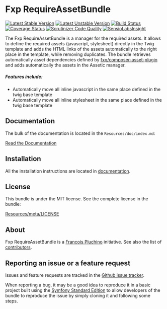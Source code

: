Fxp RequireAssetBundle
======================

[![Latest Stable Version](https://poser.pugx.org/fxp/require-asset-bundle/v/stable.svg)](https://packagist.org/packages/fxp/require-asset-bundle)
[![Latest Unstable Version](https://poser.pugx.org/fxp/require-asset-bundle/v/unstable.svg)](https://packagist.org/packages/fxp/require-asset-bundle)
[![Build Status](https://travis-ci.org/francoispluchino/FxpRequireAssetBundle.svg)](https://travis-ci.org/francoispluchino/FxpRequireAssetBundle)
[![Coverage Status](https://coveralls.io/repos/francoispluchino/FxpRequireAssetBundle/badge.png)](https://coveralls.io/r/francoispluchino/FxpRequireAssetBundle)
[![Scrutinizer Code Quality](https://scrutinizer-ci.com/g/francoispluchino/FxpRequireAssetBundle/badges/quality-score.png)](https://scrutinizer-ci.com/g/francoispluchino/FxpRequireAssetBundle)
[![SensioLabsInsight](https://insight.sensiolabs.com/projects/6819d453-7c5c-447f-ba5d-58e25409ac2d/mini.png)](https://insight.sensiolabs.com/projects/6819d453-7c5c-447f-ba5d-58e25409ac2d)

The Fxp RequireAssetBundle is a manager for the required assets. It allows to define the
required assets (javascript, stylesheet) directly in the Twig template and adds the HTML
links of the assets automatically to the right place in the template, while removing
duplicates. The bundle retrieves automatically asset dependencies defined by
[fxp/composer-asset-plugin](https://github.com/francoispluchino/composer-asset-plugin)
and adds automatically the assets in the Assetic manager.

##### Features include:

- Automatically move all inline javascript in the same place defined in the twig base template
- Automatically move all inline stylesheet in the same place defined in the twig base template

Documentation
-------------

The bulk of the documentation is located in the `Resources/doc/index.md`:

[Read the Documentation](Resources/doc/index.md)

Installation
------------

All the installation instructions are located in [documentation](Resources/doc/index.md).

License
-------

This bundle is under the MIT license. See the complete license in the bundle:

[Resources/meta/LICENSE](Resources/meta/LICENSE)

About
-----

Fxp RequireAssetBundle is a [François Pluchino](https://github.com/francoispluchino) initiative.
See also the list of [contributors](https://github.com/francoispluchino/FxpRequireAssetBundle/contributors).

Reporting an issue or a feature request
---------------------------------------

Issues and feature requests are tracked in the [Github issue tracker](https://github.com/francoispluchino/FxpRequireAssetBundle/issues).

When reporting a bug, it may be a good idea to reproduce it in a basic project
built using the [Symfony Standard Edition](https://github.com/symfony/symfony-standard)
to allow developers of the bundle to reproduce the issue by simply cloning it
and following some steps.
